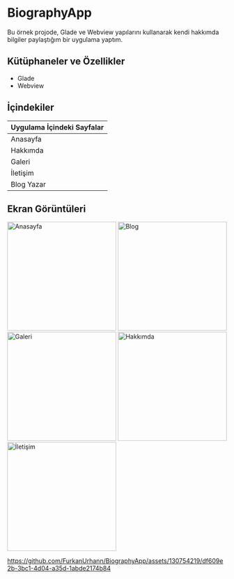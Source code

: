 # BiographyApp
Bu örnek projode, Glade ve Webview yapılarını kullanarak kendi hakkımda bilgiler paylaştığım bir   uygulama yaptım. 
## Kütüphaneler ve Özellikler
<ul>
  <li>Glade</li>
  <li>Webview</li>
  
</ul>


## İçindekiler

|    Uygulama İçindeki Sayfalar       |
|-----------|
| Anasayfa   |
| Hakkımda   |
| Galeri     |
| İletişim   |
| Blog Yazar |






## Ekran Görüntüleri

<div>
  <img src="https://github.com/FurkanUrhann/BiographyApp/assets/130754219/d0e27bee-04cc-4f3e-aeb0-6f61cdbaa283" alt="Anasayfa" width="250">
  <img src="https://github.com/FurkanUrhann/BiographyApp/assets/130754219/768f0a09-1b1f-4252-bdaa-63fb8e68f020" alt="Blog" width="250">
  <img src="https://github.com/FurkanUrhann/BiographyApp/assets/130754219/5e27e296-b1c9-4e44-9a11-50b03b5efcd9" alt="Galeri" width="250">
  <img src="https://github.com/FurkanUrhann/BiographyApp/assets/130754219/f0f374b1-31c3-4f9a-8dd3-88b99712eca7" alt="Hakkımda" width="250">
  <img src="https://github.com/FurkanUrhann/BiographyApp/assets/130754219/0f89bf2c-d357-4df9-ac42-1c172e250d31" alt="İletişim" width="250">

  






</div>


https://github.com/FurkanUrhann/BiographyApp/assets/130754219/df609e2b-3bc1-4d04-a35d-1abde2174b84

